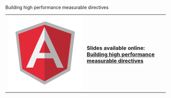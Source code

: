 Building high performance measurable directives

<table>
  <tr>
    <td>
      <a href="http://zizzamia.github.io/building-high-performance-measurable-directives/">
        <img src="https://raw.githubusercontent.com/zizzamia/taste-of-angularjs/master/assets/angularjs-logo.png" alt="AngularJS Logo" />
      </a>
    </td>
    <td>
      <h3>Slides available online: <br>
      <a href="http://zizzamia.github.io/building-high-performance-measurable-directives/">
      	Building high performance measurable directives
      </a>
      </h3>
    </td>
  </tr>
</table>
